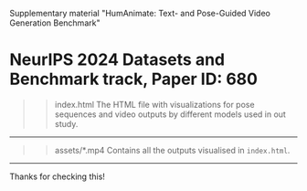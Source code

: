 
Supplementary material
"HumAnimate: Text- and Pose-Guided Video Generation Benchmark"

NeurIPS 2024 Datasets and Benchmark track, Paper ID: 680
===========================================================================

>> index.html
The HTML file with visualizations for pose sequences and video outputs
by different models used in out study.
---------------------------------------------------------------------------

>> assets/*.mp4
Contains all the outputs visualised in ```index.html```.
---------------------------------------------------------------------------

Thanks for checking this!
